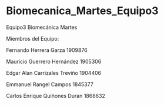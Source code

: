 # Biomecanica_Martes_Equipo3
Equipo3 Biomecánica Martes

Miembros del Equipo:

Fernando Herrera Garza 1909876

Mauricio Guerrero Hernández 1905306

Edgar Alan Carrizales Treviño 1904406

Emmanuel Rangel Campos 1845377

Carlos Enrique Quiñones Duran 1868632
